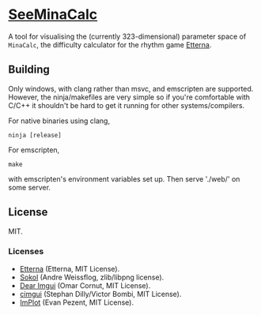 # [SeeMinaCalc](https://seeminacalc.glitch.me/)

A tool for visualising the (currently 323-dimensional) parameter space of `MinaCalc`, the difficulty calculator for the rhythm game [Etterna](https://github.com/etternagame/etterna). 

## Building

Only windows, with clang rather than msvc, and emscripten are supported. However, the ninja/makefiles are very simple so if you're comfortable with C/C++ it shouldn't be hard to get it running for other systems/compilers.

For native binaries using clang,

```
ninja [release]
```

For emscripten,

```
make
```

with emscripten's environment variables set up. Then serve './web/' on some server.

## License

MIT.

### Licenses

- [Etterna](https://github.com/etternagame/etterna) (Etterna, MIT License).
- [Sokol](https://github.com/floooh/sokol) (Andre Weissflog, zlib/libpng license). 
- [Dear Imgui](https://github.com/ocornut/imgui) (Omar Cornut, MIT License). 
- [cimgui](https://github.com/cimgui/cimgui) (Stephan Dilly/Victor Bombi, MIT License).
- [ImPlot](https://github.com/epezent/implot) (Evan Pezent, MIT License).
